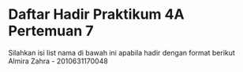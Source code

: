 # Daftar Hadir Praktikum 4A Pertemuan 7
Silahkan isi list nama di bawah ini apabila hadir dengan format berikut
Almira Zahra - 2010631170048
